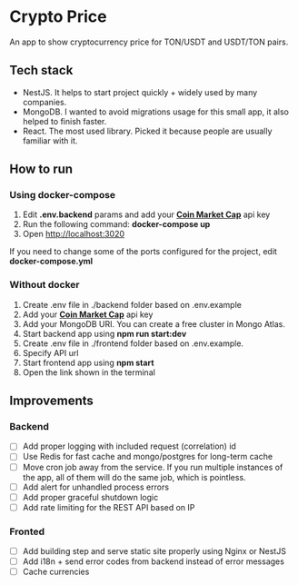 # Crypto Price

An app to show cryptocurrency price for TON/USDT and USDT/TON pairs.

## Tech stack

- NestJS. It helps to start project quickly + widely used by many companies.
- MongoDB. I wanted to avoid migrations usage for this small app, it also helped to finish faster.
- React. The most used library. Picked it because people are usually familiar with it.

## How to run

### Using docker-compose

1. Edit **.env.backend** params and add your **[Coin Market Cap](https://pro.coinmarketcap.com/account)** api key
2. Run the following command:  **docker-compose up**
3. Open <http://localhost:3020>

If you need to change some of the ports configured for the project, edit **docker-compose.yml**

### Without docker

1. Create .env file in ./backend folder based on .env.example
2. Add your **[Coin Market Cap](https://pro.coinmarketcap.com/account)** api key
3. Add your MongoDB URI. You can create a free cluster in Mongo Atlas.
4. Start backend app using **npm run start:dev**
5. Create .env file in ./frontend folder based on .env.example.
6. Specify API url
7. Start frontend app using **npm start**
8. Open the link shown in the terminal

## Improvements

### Backend

- [ ] Add proper logging with included request (correlation) id
- [ ] Use Redis for fast cache and mongo/postgres for long-term cache
- [ ] Move cron job away from the service. If you run multiple instances of the app, all of them will do the same job, which is pointless.
- [ ] Add alert for unhandled process errors
- [ ] Add proper graceful shutdown logic
- [ ] Add rate limiting for the REST API based on IP

### Fronted

- [ ] Add building step and serve static site properly using Nginx or NestJS
- [ ] Add i18n + send error codes from backend instead of error messages
- [ ] Cache currencies
